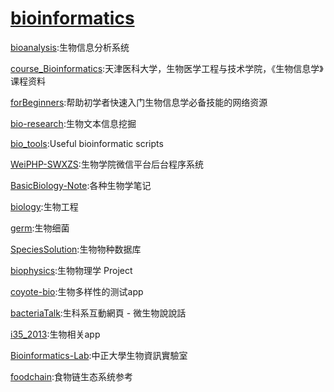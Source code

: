 # [bioinformatics](https://github.com/topics/bioinformatics)


[bioanalysis](https://github.com/gaohDe/bioanalysis):生物信息分析系统 

[course_Bioinformatics](https://github.com/Yixf-Education/course_Bioinformatics):天津医科大学，生物医学工程与技术学院，《生物信息学》课程资料 

[forBeginners](https://github.com/Yixf-Education/forBeginners):帮助初学者快速入门生物信息学必备技能的网络资源

[bio-research](https://github.com/qiangsiwei/bio-research):生物文本信息挖掘 

[bio_tools](https://github.com/wk8910/bio_tools):Useful bioinformatic scripts

[WeiPHP-SWXZS](https://github.com/wssgcg1213/WeiPHP-SWXZS):生物学院微信平台后台程序系统

[BasicBiology-Note](https://github.com/Bioinf-homework/BasicBiology-Note):各种生物学笔记 

[biology](https://github.com/tingtingzi/biology):生物工程

[germ](https://github.com/xushuo/germ):生物细菌

[SpeciesSolution](https://github.com/shjko/SpeciesSolution):生物物种数据库

[biophysics](https://github.com/stevenzyfeng/biophysics):生物物理学 Project

[coyote-bio](https://github.com/lixiangflyin/coyote-bio):生物多样性的测试app

[bacteriaTalk](https://github.com/pastleo/bacteriaTalk):生科系互動網頁 - 微生物說說話 

[i35_2013](https://github.com/tonyyang924/i35_2013):生物相关app

[Bioinformatics-Lab](https://github.com/ytliuSVN/Bioinformatics-Lab):中正大學生物資訊實驗室

[foodchain](https://github.com/zhaoweiguo/foodchain):食物链生态系统参考





